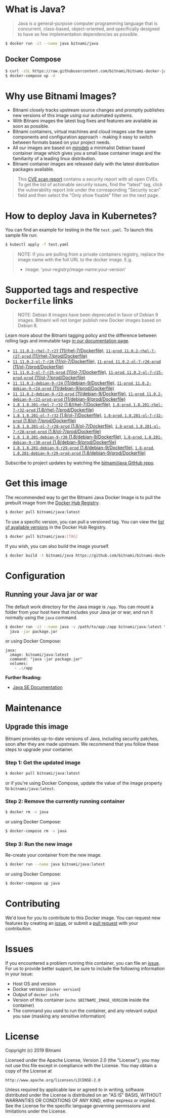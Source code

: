 # What is Java?

> Java is a general-purpose computer programming language that is concurrent, class-based, object-oriented, and specifically designed to have as few implementation dependencies as possible.

```bash
$ docker run -it --name java bitnami/java
```

## Docker Compose

```bash
$ curl -sSL https://raw.githubusercontent.com/bitnami/bitnami-docker-java/master/docker-compose.yml > docker-compose.yml
$ docker-compose up -d
```

# Why use Bitnami Images?

* Bitnami closely tracks upstream source changes and promptly publishes new versions of this image using our automated systems.
* With Bitnami images the latest bug fixes and features are available as soon as possible.
* Bitnami containers, virtual machines and cloud images use the same components and configuration approach - making it easy to switch between formats based on your project needs.
* All our images are based on [minideb](https://github.com/bitnami/minideb) a minimalist Debian based container image which gives you a small base container image and the familiarity of a leading linux distribution.
* Bitnami container images are released daily with the latest distribution packages available.


> This [CVE scan report](https://quay.io/repository/bitnami/java?tab=tags) contains a security report with all open CVEs. To get the list of actionable security issues, find the "latest" tag, click the vulnerability report link under the corresponding "Security scan" field and then select the "Only show fixable" filter on the next page.

# How to deploy Java in Kubernetes?

You can find an example for testing in the file `test.yaml`. To launch this sample file run:

```bash
$ kubectl apply -f test.yaml
```

> NOTE: If you are pulling from a private containers registry, replace the image name with the full URL to the docker image. E.g.
>
> - image: 'your-registry/image-name:your-version'

# Supported tags and respective `Dockerfile` links

> NOTE: Debian 8 images have been deprecated in favor of Debian 9 images. Bitnami will not longer publish new Docker images based on Debian 8.

Learn more about the Bitnami tagging policy and the difference between rolling tags and immutable tags [in our documentation page](https://docs.bitnami.com/containers/how-to/understand-rolling-tags-containers/).


- [`11`, `11.0.2-rhel-7-r27` (11/rhel-7/Dockerfile)](https://github.com/bitnami/bitnami-docker-java/blob/11.0.2-rhel-7-r27/11/rhel-7/Dockerfile), [`11-prod`, `11.0.2-rhel-7-r27-prod` (11/rhel-7/prod/Dockerfile)](https://github.com/bitnami/bitnami-docker-java/blob/11.0.2-rhel-7-r27/11/rhel-7/prod/Dockerfile)
- [`11`, `11.0.2-ol-7-r26` (11/ol-7/Dockerfile)](https://github.com/bitnami/bitnami-docker-java/blob/11.0.2-ol-7-r26/11/ol-7/Dockerfile), [`11-prod`, `11.0.2-ol-7-r26-prod` (11/ol-7/prod/Dockerfile)](https://github.com/bitnami/bitnami-docker-java/blob/11.0.2-ol-7-r26/11/ol-7/prod/Dockerfile)
- [`11`, `11.0.2-ol-7-r25-prod` (11/ol-7/Dockerfile)](https://github.com/bitnami/bitnami-docker-java/blob/11.0.2-ol-7-r25-prod/11/ol-7/Dockerfile), [`11-prod`, `11.0.2-ol-7-r25-prod-prod` (11/ol-7/prod/Dockerfile)](https://github.com/bitnami/bitnami-docker-java/blob/11.0.2-ol-7-r25-prod/11/ol-7/prod/Dockerfile)
- [`11`, `11.0.2-debian-9-r24` (11/debian-9/Dockerfile)](https://github.com/bitnami/bitnami-docker-java/blob/11.0.2-debian-9-r24/11/debian-9/Dockerfile), [`11-prod`, `11.0.2-debian-9-r24-prod` (11/debian-9/prod/Dockerfile)](https://github.com/bitnami/bitnami-docker-java/blob/11.0.2-debian-9-r24/11/debian-9/prod/Dockerfile)
- [`11`, `11.0.2-debian-9-r23-prod` (11/debian-9/Dockerfile)](https://github.com/bitnami/bitnami-docker-java/blob/11.0.2-debian-9-r23-prod/11/debian-9/Dockerfile), [`11-prod`, `11.0.2-debian-9-r23-prod-prod` (11/debian-9/prod/Dockerfile)](https://github.com/bitnami/bitnami-docker-java/blob/11.0.2-debian-9-r23-prod/11/debian-9/prod/Dockerfile)
- [`1.8`, `1.8.201-rhel-7-r32` (1.8/rhel-7/Dockerfile)](https://github.com/bitnami/bitnami-docker-java/blob/1.8.201-rhel-7-r32/1.8/rhel-7/Dockerfile), [`1.8-prod`, `1.8.201-rhel-7-r32-prod` (1.8/rhel-7/prod/Dockerfile)](https://github.com/bitnami/bitnami-docker-java/blob/1.8.201-rhel-7-r32/1.8/rhel-7/prod/Dockerfile)
- [`1.8`, `1.8.201-ol-7-r32` (1.8/ol-7/Dockerfile)](https://github.com/bitnami/bitnami-docker-java/blob/1.8.201-ol-7-r32/1.8/ol-7/Dockerfile), [`1.8-prod`, `1.8.201-ol-7-r32-prod` (1.8/ol-7/prod/Dockerfile)](https://github.com/bitnami/bitnami-docker-java/blob/1.8.201-ol-7-r32/1.8/ol-7/prod/Dockerfile)
- [`1.8`, `1.8.201-ol-7-r28-prod` (1.8/ol-7/Dockerfile)](https://github.com/bitnami/bitnami-docker-java/blob/1.8.201-ol-7-r28-prod/1.8/ol-7/Dockerfile), [`1.8-prod`, `1.8.201-ol-7-r28-prod-prod` (1.8/ol-7/prod/Dockerfile)](https://github.com/bitnami/bitnami-docker-java/blob/1.8.201-ol-7-r28-prod/1.8/ol-7/prod/Dockerfile)
- [`1.8`, `1.8.201-debian-9-r30` (1.8/debian-9/Dockerfile)](https://github.com/bitnami/bitnami-docker-java/blob/1.8.201-debian-9-r30/1.8/debian-9/Dockerfile), [`1.8-prod`, `1.8.201-debian-9-r30-prod` (1.8/debian-9/prod/Dockerfile)](https://github.com/bitnami/bitnami-docker-java/blob/1.8.201-debian-9-r30/1.8/debian-9/prod/Dockerfile)
- [`1.8`, `1.8.201-debian-9-r29-prod` (1.8/debian-9/Dockerfile)](https://github.com/bitnami/bitnami-docker-java/blob/1.8.201-debian-9-r29-prod/1.8/debian-9/Dockerfile), [`1.8-prod`, `1.8.201-debian-9-r29-prod-prod` (1.8/debian-9/prod/Dockerfile)](https://github.com/bitnami/bitnami-docker-java/blob/1.8.201-debian-9-r29-prod/1.8/debian-9/prod/Dockerfile)

Subscribe to project updates by watching the [bitnami/java GitHub repo](https://github.com/bitnami/bitnami-docker-java).

# Get this image

The recommended way to get the Bitnami Java Docker Image is to pull the prebuilt image from the [Docker Hub Registry](https://hub.docker.com/r/bitnami/java).

```bash
$ docker pull bitnami/java:latest
```

To use a specific version, you can pull a versioned tag. You can view the [list of available versions](https://hub.docker.com/r/bitnami/java/tags/) in the Docker Hub Registry.

```bash
$ docker pull bitnami/java:[TAG]
```

If you wish, you can also build the image yourself.

```bash
$ docker build -t bitnami/java https://github.com/bitnami/bitnami-docker-java.git
```

# Configuration

## Running your Java jar or war

The default work directory for the Java image is `/app`. You can mount a folder from your host here that includes your Java jar or war, and run it normally using the `java` command.

```bash
$ docker run -it --name java -v /path/to/app:/app bitnami/java:latest \
  java -jar package.jar
```

or using Docker Compose:

```
java:
  image: bitnami/java:latest
  command: "java -jar package.jar"
  volumes:
    - .:/app
```

**Further Reading:**

  - [Java SE Documentation](https://docs.oracle.com/javase/8/docs/api/)

# Maintenance

## Upgrade this image

Bitnami provides up-to-date versions of Java, including security patches, soon after they are made upstream. We recommend that you follow these steps to upgrade your container.

### Step 1: Get the updated image

```bash
$ docker pull bitnami/java:latest
```

or if you're using Docker Compose, update the value of the image property to `bitnami/java:latest`.

### Step 2: Remove the currently running container

```bash
$ docker rm -v java
```

or using Docker Compose:

```bash
$ docker-compose rm -v java
```

### Step 3: Run the new image

Re-create your container from the new image.

```bash
$ docker run --name java bitnami/java:latest
```

or using Docker Compose:

```bash
$ docker-compose up java
```

# Contributing

We'd love for you to contribute to this Docker image. You can request new features by creating an [issue](https://github.com/bitnami/bitnami-docker-java/issues), or submit a [pull request](https://github.com/bitnami/bitnami-docker-java/pulls) with your contribution.

# Issues

If you encountered a problem running this container, you can file an [issue](https://github.com/bitnami/bitnami-docker-java/issues). For us to provide better support, be sure to include the following information in your issue:

- Host OS and version
- Docker version (`docker version`)
- Output of `docker info`
- Version of this container (`echo $BITNAMI_IMAGE_VERSION` inside the container)
- The command you used to run the container, and any relevant output you saw (masking any sensitive
information)

# License

Copyright (c) 2019 Bitnami

Licensed under the Apache License, Version 2.0 (the "License");
you may not use this file except in compliance with the License.
You may obtain a copy of the License at

    http://www.apache.org/licenses/LICENSE-2.0

Unless required by applicable law or agreed to in writing, software
distributed under the License is distributed on an "AS IS" BASIS,
WITHOUT WARRANTIES OR CONDITIONS OF ANY KIND, either express or implied.
See the License for the specific language governing permissions and
limitations under the License.
